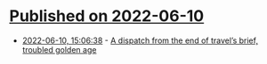 # [Published on 2022-06-10](index.md)

* [2022-06-10, 15:06:38](https://news.ycombinator.com/item?id=31695218) - [A dispatch from the end of travel’s brief, troubled golden age](https://aeon.co/essays/a-dispatch-from-the-end-of-travels-brief-troubled-golden-age)
